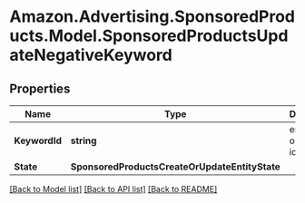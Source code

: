 # Amazon.Advertising.SponsoredProducts.Model.SponsoredProductsUpdateNegativeKeyword

## Properties

Name | Type | Description | Notes
------------ | ------------- | ------------- | -------------
**KeywordId** | **string** | entity object identifier | 
**State** | **SponsoredProductsCreateOrUpdateEntityState** |  | [optional] 

[[Back to Model list]](../README.md#documentation-for-models) [[Back to API list]](../README.md#documentation-for-api-endpoints) [[Back to README]](../README.md)

